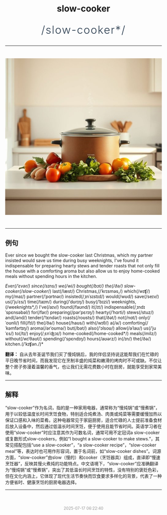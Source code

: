 <div align="center">

# slow-cooker

<div style="margin: 30px 0;">
<h1 style="font-size: 2.5em; font-weight: 300; letter-spacing: 2px; margin: 0; color: #2c3e50;">
/slow-cooker*/
</h1>
</div>

</div>

---

<div align="center" style="margin: 40px 0;">

![slow-cooker](images/slow-cooker.png)

</div>

---

## 例句

Ever since we bought the slow-cooker last Christmas, which my partner insisted would save us time during busy weeknights, I've found it indispensable for preparing hearty stews and tender roasts that not only fill the house with a comforting aroma but also allow us to enjoy home-cooked meals without spending hours in the kitchen.

*Ever(/ˈɛvər/) since(/sɪns/) we(/wi/) bought(/bɔt/) the(/ðə/) slow-cooker(/slow-cooker*/) last(/læst/) Christmas,(/ˈkrɪsməs,/) which(/wɪʧ/) my(/maɪ/) partner(/ˈpɑrtnər/) insisted(/ˌɪnˈsɪstɪd/) would(/wʊd/) save(/seɪv/) us(/ˈjuˈɛs/) time(/taɪm/) during(/ˈdʊrɪŋ/) busy(/ˈbɪzi/) weeknights,(/weeknights*,/) I've(/aɪv/) found(/faʊnd/) it(/ɪt/) indispensable(/ˌɪndɪˈspɛnsəbəl/) for(/fər/) preparing(/pərˈpɛrɪŋ/) hearty(/ˈhɑrti/) stews(/stuz/) and(/ənd/) tender(/ˈtɛndər/) roasts(/roʊsts/) that(/ðət/) not(/nɑt/) only(/ˈoʊnli/) fill(/fɪl/) the(/ðə/) house(/haʊs/) with(/wɪθ/) a(/ə/) comforting(/ˈkəmfərtɪŋ/) aroma(/ərˈoʊmə/) but(/bət/) also(/ˈɔlsoʊ/) allow(/əˈlaʊ/) us(/ˈjuˈɛs/) to(/tɪ/) enjoy(/ˌɛnˈʤɔɪ/) home-cooked(/home-cooked*/) meals(/milz/) without(/wɪˈθaʊt/) spending(/ˈspɛndɪŋ/) hours(/aʊərz/) in(/ɪn/) the(/ðə/) kitchen.(/ˈkɪʧən./)*

**翻译：** 自从去年圣诞节我们买了慢炖锅后，我的伴侣坚持说这能帮我们在忙碌的平日晚节省时间，而我发现它在烹制丰盛的炖菜和嫩滑的烤肉时不可或缺。不仅让整个房子弥漫着温馨的香气，也让我们无需花费数小时在厨房，就能享受到家常美味。

---

## 解释

“slow-cooker”作为名词，指的是一种家用电器，通常称为“慢炖锅”或“慢煮锅”，用于以较低温度长时间烹饪食物，特别适合炖煮汤、肉类或炖菜等需要缓慢加热以保证口感和入味的菜肴。这种电器常见于家庭厨房，适合忙碌的人士提前准备食材后放入设备中，然后通过低温长时间烹饪，便于使用且能节省时间。英语学习者在使用“slow-cooker”时应注意其作为可数名词，通常可用不定冠词a slow-cooker或复数形式slow-cookers，例如“I bought a slow-cooker to make stews.”，其常见搭配包括“use a slow-cooker”，“a slow-cooker recipe”，“slow-cooker meal”等，表达时也可用作形容词，置于名词前，如“slow-cooker dishes”。词源方面，“slow-cooker”由slow（慢的）和cooker（烹饪器具）组成，直译即“慢速烹饪器”，反映其慢火煮炖的功能特点。中文语境下，“slow-cooker”应准确翻译为“慢炖锅”或“慢煮锅”，突出了其低温长时间烹饪的特性，没有特别的褒贬色彩，但在文化内涵上，它体现了现代生活节奏快而饮食要求多样化的背景，代表了一种方便省时、健康烹饪的厨房电器选择。


---

<div align="center" style="margin-top: 50px;">
<small style="color: #999; font-size: 0.9em;">2025-07-17 06:22:40</small>
</div>
